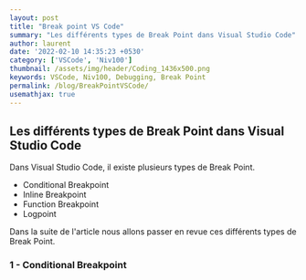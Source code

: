 ```yaml
---
layout: post
title: "Break point VS Code"
summary: "Les différents types de Break Point dans Visual Studio Code"
author: laurent
date: '2022-02-10 14:35:23 +0530'
category: ['VSCode', 'Niv100']
thumbnail: /assets/img/header/Coding_1436x500.png
keywords: VSCode, Niv100, Debugging, Break Point
permalink: /blog/BreakPointVSCode/
usemathjax: true
---
```


## Les différents types de Break Point dans Visual Studio Code

Dans Visual Studio Code, il existe plusieurs types de Break Point.

* Conditional Breakpoint
* Inline Breakpoint
* Function Breakpoint
* Logpoint

Dans la suite de l'article nous allons passer en revue ces différents types de Break Point.

### 1 - Conditional Breakpoint